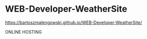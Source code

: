 # WEB-Developer-WeatherSite


https://bartoszmalengowski.github.io/WEB-Developer-WeatherSite/

ONLINE HOSTING
